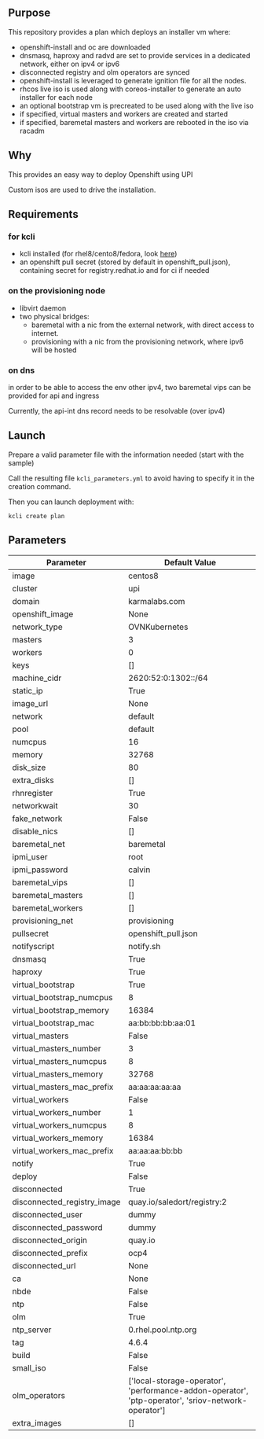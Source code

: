 ## Purpose

This repository provides a plan which deploys an installer vm where:
- openshift-install and oc are downloaded
- dnsmasq, haproxy and radvd are set to provide services in a dedicated network, either on ipv4 or ipv6
- disconnected registry and olm operators are synced
- openshift-install is leveraged to generate ignition file for all the nodes.
- rhcos live iso is used along with coreos-installer to generate an auto installer for each node
- an optional bootstrap vm is precreated to be used along with the live iso
- if specified, virtual masters and workers are created and started
- if specified, baremetal masters and workers are rebooted in the iso via racadm

## Why

This provides an easy way to deploy Openshift using UPI

Custom isos are used to drive the installation.

## Requirements

### for kcli

- kcli installed (for rhel8/cento8/fedora, look [here](https://kcli.readthedocs.io/en/latest/#package-install-method))
- an openshift pull secret (stored by default in openshift_pull.json), containing secret for registry.redhat.io and for ci if needed

### on the provisioning node

- libvirt daemon
- two physical bridges:
    - baremetal with a nic from the external network, with direct access to internet.
    - provisioning with a nic from the provisioning network, where ipv6 will be hosted

### on dns

in order to be able to access the env other ipv4, two baremetal vips can be provided for api and ingress

Currently, the api-int dns record needs to be resolvable (over ipv4)

## Launch

Prepare a valid parameter file with the information needed (start with the sample)

Call the resulting file `kcli_parameters.yml` to avoid having to specify it in the creation command.

Then you can launch deployment with:

```
kcli create plan
```

## Parameters

|Parameter                  |Default Value                                                                                     |
|---------------------------|--------------------------------------------------------------------------------------------------|
|image                      |centos8                                                                                           |
|cluster                    |upi                                                                                               |
|domain                     |karmalabs.com                                                                                     |
|openshift_image            |None                                                                                              |
|network_type               |OVNKubernetes                                                                                     |
|masters                    |3                                                                                                 |
|workers                    |0                                                                                                 |
|keys                       |[]                                                                                                |
|machine_cidr               |2620:52:0:1302::/64                                                                               |
|static_ip                  |True                                                                                              |
|image_url                  |None                                                                                              |
|network                    |default                                                                                           |
|pool                       |default                                                                                           |
|numcpus                    |16                                                                                                |
|memory                     |32768                                                                                             |
|disk_size                  |80                                                                                                |
|extra_disks                |[]                                                                                                |
|rhnregister                |True                                                                                              |
|networkwait                |30                                                                                                |
|fake_network               |False                                                                                             |
|disable_nics               |[]                                                                                                |
|baremetal_net              |baremetal                                                                                         |
|ipmi_user                  |root                                                                                              |
|ipmi_password              |calvin                                                                                            |
|baremetal_vips             |[]                                                                                                |
|baremetal_masters          |[]                                                                                                |
|baremetal_workers          |[]                                                                                                |
|provisioning_net           |provisioning                                                                                      |
|pullsecret                 |openshift_pull.json                                                                               |
|notifyscript               |notify.sh                                                                                         |
|dnsmasq                    |True                                                                                              |
|haproxy                    |True                                                                                              |
|virtual_bootstrap          |True                                                                                              |
|virtual_bootstrap_numcpus  |8                                                                                                 |
|virtual_bootstrap_memory   |16384                                                                                             |
|virtual_bootstrap_mac      |aa:bb:bb:bb:aa:01                                                                                 |
|virtual_masters            |False                                                                                             |
|virtual_masters_number     |3                                                                                                 |
|virtual_masters_numcpus    |8                                                                                                 |
|virtual_masters_memory     |32768                                                                                             |
|virtual_masters_mac_prefix |aa:aa:aa:aa:aa                                                                                    |
|virtual_workers            |False                                                                                             |
|virtual_workers_number     |1                                                                                                 |
|virtual_workers_numcpus    |8                                                                                                 |
|virtual_workers_memory     |16384                                                                                             |
|virtual_workers_mac_prefix |aa:aa:aa:bb:bb                                                                                    |
|notify                     |True                                                                                              |
|deploy                     |False                                                                                             |
|disconnected               |True                                                                                              |
|disconnected_registry_image|quay.io/saledort/registry:2                                                                       |
|disconnected_user          |dummy                                                                                             |
|disconnected_password      |dummy                                                                                             |
|disconnected_origin        |quay.io                                                                                           |
|disconnected_prefix        |ocp4                                                                                              |
|disconnected_url           |None                                                                                              |
|ca                         |None                                                                                              |
|nbde                       |False                                                                                             |
|ntp                        |False                                                                                             |
|olm                        |True                                                                                              |
|ntp_server                 |0.rhel.pool.ntp.org                                                                               |
|tag                        |4.6.4                                                                                             |
|build                      |False                                                                                             |
|small_iso                  |False                                                                                             |
|olm_operators              |['local-storage-operator', 'performance-addon-operator', 'ptp-operator', 'sriov-network-operator']|
|extra_images               |[]                                                                                                |
